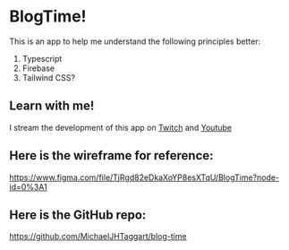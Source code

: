 # BlogTime!

This is an app to help me understand the following principles better:

1. Typescript
2. Firebase
3. Tailwind CSS?

## Learn with me! 

I stream the development of this app on [Twitch](https://www.twitch.tv/b1ueh4wk) and [Youtube]()

## Here is the wireframe for reference:
https://www.figma.com/file/TjRgd82eDkaXoYP8esXTqU/BlogTime?node-id=0%3A1

## Here is the GitHub repo:
https://github.com/MichaelJHTaggart/blog-time
